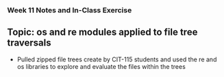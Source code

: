### Week 11 Notes and In-Class Exercise

## Topic: os and re modules applied to file tree traversals
* Pulled zipped file trees create by CIT-115 students and used the re and os libraries to explore and evaluate the files within the trees